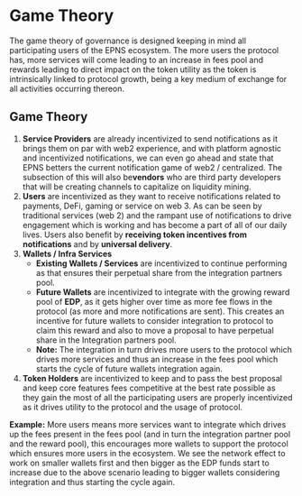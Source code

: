 # Game Theory

The game theory of governance is designed keeping in mind all participating users of the EPNS ecosystem. The more users the protocol has, more services will come leading to an increase in fees pool and rewards leading to direct impact on the token utility as the token is intrinsically linked to protocol growth, being a key medium of exchange for all activities occurring thereon.

## Game Theory

1. **Service Providers** ​are already incentivized to send notifications as it brings them on par with web2 experience, and with platform agnostic and incentivized notifications, we can even go ahead and state that EPNS betters the current notification game of web2 / centralized. The subsection of this will also be ​**vendors** ​who are third party developers that will be creating channels to capitalize on liquidity mining.
2. **Users**​ are incentivized as they want to receive notifications related to payments, DeFi, gaming or service​ ​on web 3. As can be seen by traditional services \(web 2\) and the rampant use of notifications to drive engagement which is working and has become a part of all of our daily lives. Users also benefit by ​**receiving token incentives from notifications** ​and by **universal delivery**​.
3. **Wallets / Infra Services**
   * **Existing Wallets / Services** ​are incentivized to continue performing as that ensures their perpetual share from the integration partners pool.
   * **Future Wallets** ​are incentivized to integrate with the growing reward pool of **EDP**, ​as​ ​it gets higher over time as more fee flows in the protocol \(as more and more notifications are sent\). This creates an incentive for future wallets to consider integration to protocol to claim this reward and also to move a proposal to have perpetual share in the Integration partners pool.
   * **Note:** ​The integration in turn drives more users to the protocol which drives more services and thus an increase in the fees pool which starts the cycle of future wallets integration again.
4. **Token Holders** ​are incentivized to keep and to pass the best proposal and keep core features fees competitive at the best rate possible as they gain the most of all the participating users are properly incentivized as it drives utility to the protocol and the usage of protocol.

**Example:**​ More users means more services want to integrate which drives up the fees present in the fees pool \(and in turn the integration partner pool and the reward pool\), this encourages more wallets to support the protocol which ensures more users in the ecosystem. We see the network effect to work on smaller wallets first and then bigger as the EDP funds start to increase due to the above scenario leading to bigger wallets considering integration and thus starting the cycle again.

